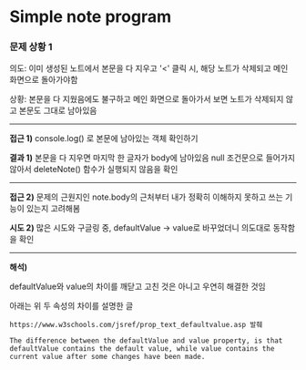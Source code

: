 # Simple note program

### 문제 상황 1

의도: 이미 생성된 노트에서 본문을 다 지우고 '<' 클릭 시, 해당 노트가 삭제되고 메인 화면으로 돌아가야함

상황: 본문을 다 지웠음에도 불구하고 메인 화면으로 돌아가서 보면 노트가 삭제되지 않고 본문도 그대로 남아있음

---

**접근 1)**
console.log() 로 본문에 남아있는 객체 확인하기

**결과 1)**
본문을 다 지우면 마지막 한 글자가 body에 남아있음
null 조건문으로 들어가지 않아서 deleteNote() 함수가 실행되지 않음을 확인

---

**접근 2)**
문제의 근원지인 note.body의 근처부터 내가 정확히 이해하지 못하고 쓰는 기능이 있는지 고려해봄

**시도 2)**
많은 시도와 구글링 중, defaultValue -> value로 바꾸었더니 의도대로 동작함을 확인

---

**해석)**

defaultValue와 value의 차이를 깨닫고 고친 것은 아니고 우연히 해결한 것임

아래는 위 두 속성의 차이를 설명한 글

`https://www.w3schools.com/jsref/prop_text_defaultvalue.asp 발췌`

```
The difference between the defaultValue and value property, is that defaultValue contains the default value, while value contains the current value after some changes have been made.
```